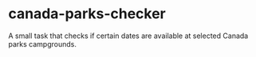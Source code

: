 # canada-parks-checker
A small task that checks if certain dates are available at selected Canada parks campgrounds.
